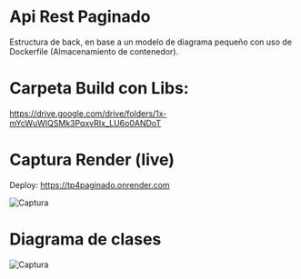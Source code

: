 # Api Rest Paginado

Estructura de back, en base a un modelo de diagrama pequeño con uso de Dockerfile (Almacenamiento de contenedor).

# Carpeta Build con Libs:

https://drive.google.com/drive/folders/1x-mYcWuWIQSMk3PqxvRIx_LU6o0ANDoT

# Captura Render (live)

Deploy: https://tp4paginado.onrender.com

![Captura](https://github.com/JoaquinMS/Tp4Paginado/assets/118018407/d5322b26-9672-4c0b-8672-b9a9fe0469d9)

# Diagrama de clases

![Captura](https://github.com/JoaquinMS/Tp4-ApiRest/assets/118018407/b8c5635d-a23a-475b-8d20-78e3bf84c9e6)



